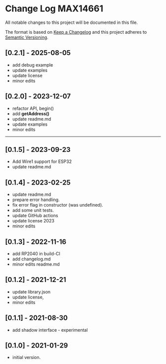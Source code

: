 # Change Log MAX14661

All notable changes to this project will be documented in this file.

The format is based on [Keep a Changelog](http://keepachangelog.com/)
and this project adheres to [Semantic Versioning](http://semver.org/).


## [0.2.1] - 2025-08-05
- add debug example
- update examples
- update license
- minor edits

## [0.2.0] - 2023-12-07
- refactor API, begin()
- add **getAddress()**
- update readme.md
- update examples
- minor edits

----

## [0.1.5] - 2023-09-23
- Add Wire1 support for ESP32
- update readme.md

## [0.1.4] - 2023-02-25
- update readme.md
- prepare error handling.
- fix error flag in constructor (was undefined).
- add some unit tests.
- update GitHub actions
- update license 2023
- minor edits

## [0.1.3] - 2022-11-16
- add RP2040 in build-CI
- add changelog.md
- minor edits readme.md

## [0.1.2] - 2021-12-21
- update library.json
- update license,
- minor edits

## [0.1.1] - 2021-08-30
- add shadow interface - experimental

## [0.1.0] - 2021-01-29
- initial version.
